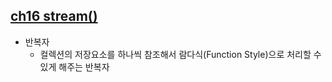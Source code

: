 

## [ch16 stream()](./src/)

- 반복자
  - 컬렉션의 저장요소를 하나씩 참조해서 람다식(Function Style)으로 처리할 수 있게 해주는 반복자

